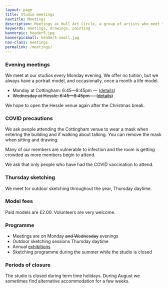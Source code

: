 ```yaml
---
layout: page
title: Studio meetings
navtitle: Meetings
description: Meetings at Hull Art Circle, a group of artists who meet twice weekly.
keywords: meetings, drawings, painting
bannerpic: header5.jpg
bannerpicsmall: header5-small.jpg
nav-class: meetings
permalink: /meetings/
---
```



### Evening meetings

We meet at our studios every Monday evening. We offer no tuition, but we always have a portrait model, and occasionally, once a month a life model.

* Monday at Cottingham: 6:45—8:45pm — ([details](/contact/))
* ~~Wednesday at Hessle: 6:45—8:45pm — ([details](/contact/))~~

We hope to open the Hessle venue again after the Christmas break.

### COVID precautions

We ask people attending the Cottingham venue to wear a mask when entering the building and if walking about talking. You can remove the mask when sitting and drawing.

Many of our members are vulnerable to infection and the room is getting crowded as more members begin to attend. 

We ask that only people who have had the COVID vaccination to attend.

### Thursday sketching

We meet for outdoor sketching throughout the year, Thursday daytime.

### Model fees

Paid models are £2.00. Volunteers are very welcome.

### Programme

* Meetings are on Monday ~~and Wednesday~~ evenings
* Outdoor sketching sessions Thursday daytime
* Annual [exhibitions](/exhibitions/)
* Sketching programme during the summer while the studio is closed

### Periods of closure

The studio is closed during term time holidays. During August we sometimes find alternative accommodation for a few weeks.
